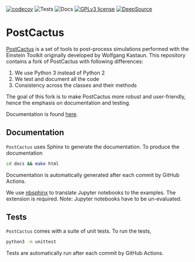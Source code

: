 [![codecov](https://codecov.io/gh/Sbozzolo/PostCactus/branch/master/graph/badge.svg)](https://codecov.io/gh/Sbozzolo/PostCactus)
![Tests](https://github.com/Sbozzolo/PostCactus/workflows/Tests/badge.svg)
![Docs](https://github.com/Sbozzolo/PostCactus/workflows/Docs/badge.svg)
[![GPLv3
license](https://img.shields.io/badge/License-GPLv3-blue.svg)](http://perso.crans.org/besson/LICENSE.html)
[![DeepSource](https://static.deepsource.io/deepsource-badge-light-mini.svg)](https://deepsource.io/gh/Sbozzolo/PostCactus/?ref=repository-badge)

# PostCactus

[PostCactus](https://github.com/wokast/PyCactus/tree/master/PostCactus) is a set
of tools to post-process simulations performed with the Einstein Toolkit
originally developed by Wolfgang Kastaun. This repository contains a fork of
PostCactus with following differences:
1. We use Python 3 instead of Python 2
2. We test and document all the code
3. Consistency across the classes and their methods

The goal of this fork is to make PostCactus more robust and user-friendly, hence
the emphasis on documentation and testing.

Documentation is found [here](https://sbozzolo.github.io/PostCactus).

## Documentation

`PostCactus` uses Sphinx to generate the documentation. To produce the documentation
```sh
cd docs && make html
```
Documentation is automatically generated after each commit by GitHub Actions.

We use [nbsphinx](https://nbsphinx.readthedocs.io/) to translate Jupyter
notebooks to the examples. The extension is required. Note: Jupyter notebooks
have to be un-evaluated.

## Tests

`PostCactus` comes with a suite of unit tests. To run the tests,
```sh
python3 -m unittest
```
Tests are automatically run after each commit by GitHub Actions.

